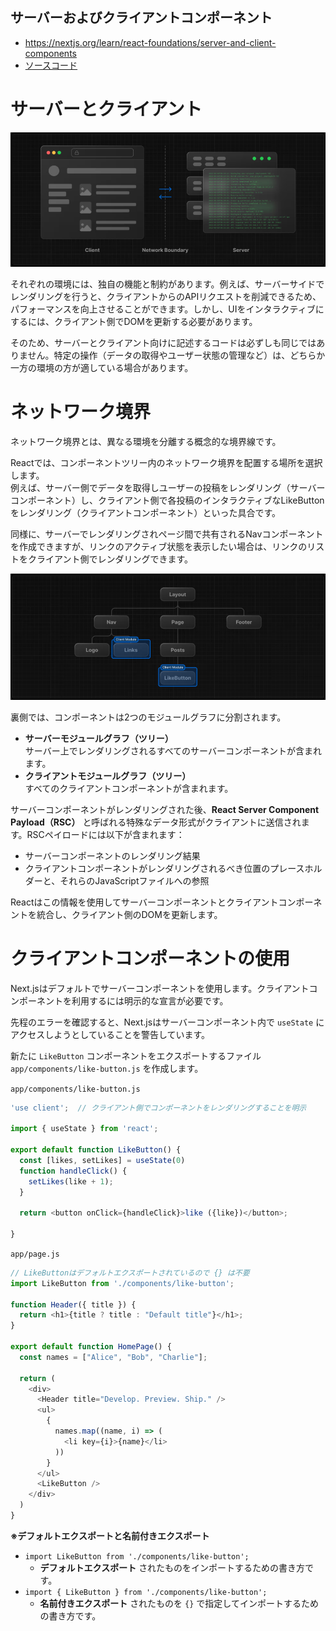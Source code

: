 サーバーおよびクライアントコンポーネント
---

- https://nextjs.org/learn/react-foundations/server-and-client-components
- [ソースコード](../../react_foundations/10_server_and_client_components/)


# サーバーとクライアント

![client_server_boundary](img/10_client_server_boundary.png)

それぞれの環境には、独自の機能と制約があります。例えば、サーバーサイドでレンダリングを行うと、クライアントからのAPIリクエストを削減できるため、パフォーマンスを向上させることができます。しかし、UIをインタラクティブにするには、クライアント側でDOMを更新する必要があります。

そのため、サーバーとクライアント向けに記述するコードは必ずしも同じではありません。特定の操作（データの取得やユーザー状態の管理など）は、どちらか一方の環境の方が適している場合があります。


# ネットワーク境界

ネットワーク境界とは、異なる環境を分離する概念的な境界線です。

Reactでは、コンポーネントツリー内のネットワーク境界を配置する場所を選択します。  
例えば、サーバー側でデータを取得しユーザーの投稿をレンダリング（サーバーコンポーネント）し、クライアント側で各投稿のインタラクティブなLikeButtonをレンダリング（クライアントコンポーネント）といった具合です。

同様に、サーバーでレンダリングされページ間で共有されるNavコンポーネントを作成できますが、リンクのアクティブ状態を表示したい場合は、リンクのリストをクライアント側でレンダリングできます。

![img](img/10_network_boundary.png)

裏側では、コンポーネントは2つのモジュールグラフに分割されます。

- **サーバーモジュールグラフ（ツリー）**  
サーバー上でレンダリングされるすべてのサーバーコンポーネントが含まれます。
- **クライアントモジュールグラフ（ツリー）**  
すべてのクライアントコンポーネントが含まれます。

サーバーコンポーネントがレンダリングされた後、**React Server Component Payload（RSC）** と呼ばれる特殊なデータ形式がクライアントに送信されます。RSCペイロードには以下が含まれます：

- サーバーコンポーネントのレンダリング結果
- クライアントコンポーネントがレンダリングされるべき位置のプレースホルダーと、それらのJavaScriptファイルへの参照

Reactはこの情報を使用してサーバーコンポーネントとクライアントコンポーネントを統合し、クライアント側のDOMを更新します。


# クライアントコンポーネントの使用

Next.jsはデフォルトでサーバーコンポーネントを使用します。クライアントコンポーネントを利用するには明示的な宣言が必要です。

先程のエラーを確認すると、Next.jsはサーバーコンポーネント内で `useState` にアクセスしようとしていることを警告しています。

新たに `LikeButton` コンポーネントをエクスポートするファイル `app/components/like-button.js` を作成します。


`app/components/like-button.js`
```js
'use client';  // クライアント側でコンポーネントをレンダリングすることを明示

import { useState } from 'react';

export default function LikeButton() {
  const [likes, setLikes] = useState(0)
  function handleClick() {
    setLikes(like + 1);
  }

  return <button onClick={handleClick}>like ({like})</button>;

}
```

`app/page.js`
```js
// LikeButtonはデフォルトエクスポートされているので {} は不要
import LikeButton from './components/like-button';

function Header({ title }) {
  return <h1>{title ? title : "Default title"}</h1>;
}

export default function HomePage() {
  const names = ["Alice", "Bob", "Charlie"];

  return (
    <div>
      <Header title="Develop. Preview. Ship." />
      <ul>
        {
          names.map((name, i) => (
            <li key={i}>{name}</li>
          ))
        }
      </ul>
      <LikeButton />
    </div>
  )
}
```


**※デフォルトエクスポートと名前付きエクスポート**

* `import LikeButton from './components/like-button';`
    * **デフォルトエクスポート** されたものをインポートするための書き方です。
* `import { LikeButton } from './components/like-button';`
    * **名前付きエクスポート** されたものを `{}` で指定してインポートするための書き方です。
